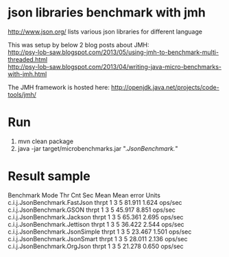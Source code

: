 json libraries benchmark with jmh
===========

http://www.json.org/ lists various json libraries for different language <br/>

This was setup by below 2 blog posts about JMH:<br/>
http://psy-lob-saw.blogspot.com/2013/05/using-jmh-to-benchmark-multi-threaded.html<br/>
http://psy-lob-saw.blogspot.com/2013/04/writing-java-micro-benchmarks-with-jmh.html<br/>

The JMH framework is hosted here: http://openjdk.java.net/projects/code-tools/jmh/<br/>

Run
===========

1. mvn clean package
2. java -jar target/microbenchmarks.jar ".*JsonBenchmark.*"
 

Result sample
===========

Benchmark                          Mode Thr    Cnt  Sec         Mean   Mean error    Units <br/>
c.i.j.JsonBenchmark.FastJson      thrpt   1      3    5       81.911        1.624  ops/sec <br/>
c.i.j.JsonBenchmark.GSON          thrpt   1      3    5       45.917        8.851  ops/sec <br/>
c.i.j.JsonBenchmark.Jackson       thrpt   1      3    5       65.361        2.695  ops/sec <br/>
c.i.j.JsonBenchmark.Jettison      thrpt   1      3    5       36.422        2.544  ops/sec <br/>
c.i.j.JsonBenchmark.JsonSimple    thrpt   1      3    5       23.467        1.501  ops/sec <br/>
c.i.j.JsonBenchmark.JsonSmart     thrpt   1      3    5       28.011        2.136  ops/sec <br/>
c.i.j.JsonBenchmark.OrgJson       thrpt   1      3    5       21.278        0.650  ops/sec <br/>
